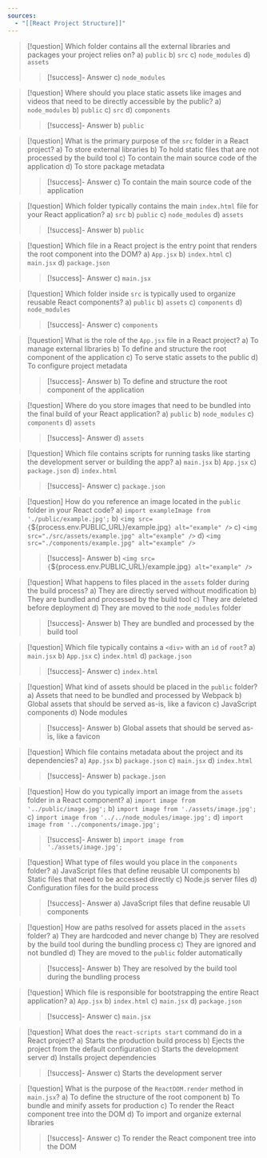 ```yaml
---
sources:
  - "[[React Project Structure]]"
---
```

> [!question] Which folder contains all the external libraries and packages your project relies on?
> a) `public`
> b) `src`
> c) `node_modules`
> d) `assets`
>> [!success]- Answer
>> c) `node_modules`

> [!question] Where should you place static assets like images and videos that need to be directly accessible by the public?
> a) `node_modules`
> b) `public`
> c) `src`
> d) `components`
>> [!success]- Answer
>> b) `public`

> [!question] What is the primary purpose of the `src` folder in a React project?
> a) To store external libraries
> b) To hold static files that are not processed by the build tool
> c) To contain the main source code of the application
> d) To store package metadata
>> [!success]- Answer
>> c) To contain the main source code of the application

> [!question] Which folder typically contains the main `index.html` file for your React application?
> a) `src`
> b) `public`
> c) `node_modules`
> d) `assets`
>> [!success]- Answer
>> b) `public`

> [!question] Which file in a React project is the entry point that renders the root component into the DOM?
> a) `App.jsx`
> b) `index.html`
> c) `main.jsx`
> d) `package.json`
>> [!success]- Answer
>> c) `main.jsx`

> [!question] Which folder inside `src` is typically used to organize reusable React components?
> a) `public`
> b) `assets`
> c) `components`
> d) `node_modules`
>> [!success]- Answer
>> c) `components`

> [!question] What is the role of the `App.jsx` file in a React project?
> a) To manage external libraries
> b) To define and structure the root component of the application
> c) To serve static assets to the public
> d) To configure project metadata
>> [!success]- Answer
>> b) To define and structure the root component of the application

> [!question] Where do you store images that need to be bundled into the final build of your React application?
> a) `public`
> b) `node_modules`
> c) `components`
> d) `assets`
>> [!success]- Answer
>> d) `assets`

> [!question] Which file contains scripts for running tasks like starting the development server or building the app?
> a) `main.jsx`
> b) `App.jsx`
> c) `package.json`
> d) `index.html`
>> [!success]- Answer
>> c) `package.json`

> [!question] How do you reference an image located in the `public` folder in your React code?
> a) `import exampleImage from './public/example.jpg';`
> b) `<img src={`${process.env.PUBLIC_URL}/example.jpg`} alt="example" />`
> c) `<img src="./src/assets/example.jpg" alt="example" />`
> d) `<img src="./components/example.jpg" alt="example" />`
>> [!success]- Answer
>> b) `<img src={`${process.env.PUBLIC_URL}/example.jpg`} alt="example" />`

> [!question] What happens to files placed in the `assets` folder during the build process?
> a) They are directly served without modification
> b) They are bundled and processed by the build tool
> c) They are deleted before deployment
> d) They are moved to the `node_modules` folder
>> [!success]- Answer
>> b) They are bundled and processed by the build tool

> [!question] Which file typically contains a `<div>` with an `id` of `root`?
> a) `main.jsx`
> b) `App.jsx`
> c) `index.html`
> d) `package.json`
>> [!success]- Answer
>> c) `index.html`

> [!question] What kind of assets should be placed in the `public` folder?
> a) Assets that need to be bundled and processed by Webpack
> b) Global assets that should be served as-is, like a favicon
> c) JavaScript components
> d) Node modules
>> [!success]- Answer
>> b) Global assets that should be served as-is, like a favicon

> [!question] Which file contains metadata about the project and its dependencies?
> a) `App.jsx`
> b) `package.json`
> c) `main.jsx`
> d) `index.html`
>> [!success]- Answer
>> b) `package.json`

> [!question] How do you typically import an image from the `assets` folder in a React component?
> a) `import image from '../public/image.jpg';`
> b) `import image from './assets/image.jpg';`
> c) `import image from '../../node_modules/image.jpg';`
> d) `import image from '../components/image.jpg';`
>> [!success]- Answer
>> b) `import image from './assets/image.jpg';`

> [!question] What type of files would you place in the `components` folder?
> a) JavaScript files that define reusable UI components
> b) Static files that need to be accessed directly
> c) Node.js server files
> d) Configuration files for the build process
>> [!success]- Answer
>> a) JavaScript files that define reusable UI components

> [!question] How are paths resolved for assets placed in the `assets` folder?
> a) They are hardcoded and never change
> b) They are resolved by the build tool during the bundling process
> c) They are ignored and not bundled
> d) They are moved to the `public` folder automatically
>> [!success]- Answer
>> b) They are resolved by the build tool during the bundling process

> [!question] Which file is responsible for bootstrapping the entire React application?
> a) `App.jsx`
> b) `index.html`
> c) `main.jsx`
> d) `package.json`
>> [!success]- Answer
>> c) `main.jsx`

> [!question] What does the `react-scripts start` command do in a React project?
> a) Starts the production build process
> b) Ejects the project from the default configuration
> c) Starts the development server
> d) Installs project dependencies
>> [!success]- Answer
>> c) Starts the development server

> [!question] What is the purpose of the `ReactDOM.render` method in `main.jsx`?
> a) To define the structure of the root component
> b) To bundle and minify assets for production
> c) To render the React component tree into the DOM
> d) To import and organize external libraries
>> [!success]- Answer
>> c) To render the React component tree into the DOM